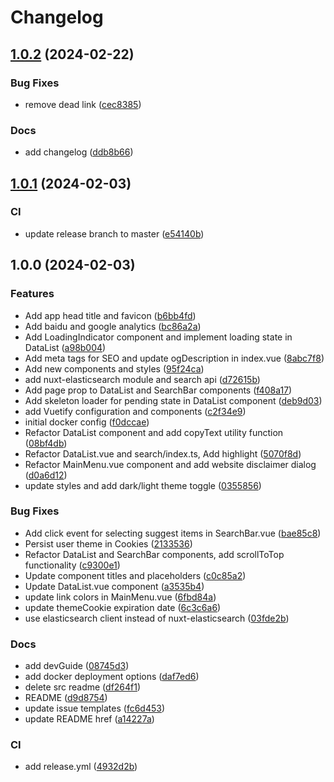 # Changelog

## [1.0.2](https://github.com/Justin3go/SearchSearchGo/compare/v1.0.1...v1.0.2) (2024-02-22)


### Bug Fixes

* remove dead link ([cec8385](https://github.com/Justin3go/SearchSearchGo/commit/cec8385a1b0388a1ebae06e251c129a9f02f7fad))


### Docs

* add changelog ([ddb8b66](https://github.com/Justin3go/SearchSearchGo/commit/ddb8b66ef646b67fe86cb54d283695caf80b5dbb))

## [1.0.1](https://github.com/Justin3go/SearchSearchGo/compare/v1.0.0...v1.0.1) (2024-02-03)


### CI

* update release branch to master ([e54140b](https://github.com/Justin3go/SearchSearchGo/commit/e54140bc0d7963a2b0b5266d7f1a7643b39b8e7a))

## 1.0.0 (2024-02-03)


### Features

* Add app head title and favicon ([b6bb4fd](https://github.com/Justin3go/SearchSearchGo/commit/b6bb4fd50b15d2ff446d135829a8a8339221b55f))
* Add baidu and google analytics ([bc86a2a](https://github.com/Justin3go/SearchSearchGo/commit/bc86a2a9b3e88cf4762b1ea8163f8bcbcc5612f4))
* Add LoadingIndicator component and implement loading state in DataList ([a98b004](https://github.com/Justin3go/SearchSearchGo/commit/a98b004140a3740a04e6960748b52f8bf3a43f4b))
* Add meta tags for SEO and update ogDescription in index.vue ([8abc7f8](https://github.com/Justin3go/SearchSearchGo/commit/8abc7f8206a706887065f1feb785bc4baa8443fe))
* Add new components and styles ([95f24ca](https://github.com/Justin3go/SearchSearchGo/commit/95f24cae1c29def926b599020c3dd991ab48e86a))
* add nuxt-elasticsearch module and search api ([d72615b](https://github.com/Justin3go/SearchSearchGo/commit/d72615be382a3bf4e86f7f796a2b1bae77f3385b))
* Add page prop to DataList and SearchBar components ([f408a17](https://github.com/Justin3go/SearchSearchGo/commit/f408a178876eab36e2e6aa01401aa5e7534b6559))
* Add skeleton loader for pending state in DataList component ([deb9d03](https://github.com/Justin3go/SearchSearchGo/commit/deb9d0346375b65f6bc68bbee2eb5e057d718e2f))
* add Vuetify configuration and components ([c2f34e9](https://github.com/Justin3go/SearchSearchGo/commit/c2f34e98444675f0f5a87c40398ca474f47078ed))
* initial docker config ([f0dccae](https://github.com/Justin3go/SearchSearchGo/commit/f0dccaefcc507a3a084e669125ed6c62a4e674f9))
* Refactor DataList component and add copyText utility function ([08bf4db](https://github.com/Justin3go/SearchSearchGo/commit/08bf4db3b1b36bccf0953f137316ccd9400f8b93))
* Refactor DataList.vue and search/index.ts, Add highlight ([5070f8d](https://github.com/Justin3go/SearchSearchGo/commit/5070f8dff2224b367a84019ecd3d7be52d4632ab))
* Refactor MainMenu.vue component and add website disclaimer dialog ([d0a6d12](https://github.com/Justin3go/SearchSearchGo/commit/d0a6d1269e82ee8b781c532c36f939d629e4dcac))
* update styles and add dark/light theme toggle ([0355856](https://github.com/Justin3go/SearchSearchGo/commit/03558569ca09fd1e2cd0ae3fd3ea1322b3f5938b))


### Bug Fixes

* Add click event for selecting suggest items in SearchBar.vue ([bae85c8](https://github.com/Justin3go/SearchSearchGo/commit/bae85c829018ce769ec65c28d145c7b3b0030428))
* Persist user theme in Cookies ([2133536](https://github.com/Justin3go/SearchSearchGo/commit/2133536bb1c9ddd8626f2351fd2507d658f05d20))
* Refactor DataList and SearchBar components, add scrollToTop functionality ([c9300e1](https://github.com/Justin3go/SearchSearchGo/commit/c9300e1fb992819b0634ead6ef8a19b64f1c7e74))
* Update component titles and placeholders ([c0c85a2](https://github.com/Justin3go/SearchSearchGo/commit/c0c85a2ef1a485bab4054c62c5258e8f9d0ad05d))
* Update DataList.vue component ([a3535b4](https://github.com/Justin3go/SearchSearchGo/commit/a3535b4c53cedbaa44636a78e849f282b5f2fc8a))
* update link colors in MainMenu.vue ([6fbd84a](https://github.com/Justin3go/SearchSearchGo/commit/6fbd84ab8f74ef9764233076757fd8a7c00edec1))
* update themeCookie expiration date ([6c3c6a6](https://github.com/Justin3go/SearchSearchGo/commit/6c3c6a6d54573c531cd23cf65f34d2f52a342f5e))
* use elasticsearch client instead of nuxt-elasticsearch ([03fde2b](https://github.com/Justin3go/SearchSearchGo/commit/03fde2be2b34257d4a75a18cb12e20974e87467a))


### Docs

* add devGuide ([08745d3](https://github.com/Justin3go/SearchSearchGo/commit/08745d3304e35632d785905a901d9847dff14643))
* add docker deployment options ([daf7ed6](https://github.com/Justin3go/SearchSearchGo/commit/daf7ed6e19bd3eb00a0533af7d4bdc7ea0049c47))
* delete src readme ([df264f1](https://github.com/Justin3go/SearchSearchGo/commit/df264f17d08821372b8393562814cb4090680ebe))
* README ([d9d8754](https://github.com/Justin3go/SearchSearchGo/commit/d9d8754594eb955c2809286100b24653a14dfc0d))
* update issue templates ([fc6d453](https://github.com/Justin3go/SearchSearchGo/commit/fc6d45326c3ecee751b5728a7ae41517c937adbc))
* update README href ([a14227a](https://github.com/Justin3go/SearchSearchGo/commit/a14227a70486acfcfc921c3a57f900f4e7ef3af6))


### CI

* add release.yml ([4932d2b](https://github.com/Justin3go/SearchSearchGo/commit/4932d2bdf865bcf096957698093da7f021aa9dc6))
